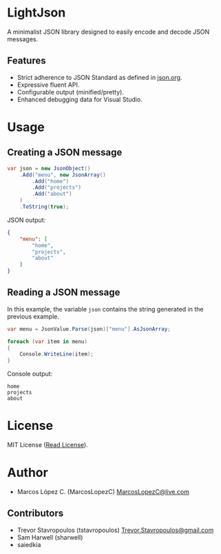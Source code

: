 # LightJson

A minimalist JSON library designed to easily encode and decode JSON messages.

## Features

- Strict adherence to JSON Standard as defined in [json.org](http://json.org/).
- Expressive fluent API.
- Configurable output (minified/pretty).
- Enhanced debugging data for Visual Studio.

# Usage

## Creating a JSON message

```C#
var json = new JsonObject()
	.Add("menu", new JsonArray()
		.Add("home")
		.Add("projects")
		.Add("about")
	)
	.ToString(true);
```

JSON output:

```JSON
{
	"menu": [
		"home",
		"projects",
		"about"
	]
}
```

## Reading a JSON message

In this example, the variable `json` contains the string generated in the previous example.

```C#
var menu = JsonValue.Parse(json)["menu"].AsJsonArray;

foreach (var item in menu)
{
	Console.WriteLine(item);
}
```

Console output:

```
home
projects
about
```

# License

MIT License ([Read License](LICENSE.txt)).

# Author

- Marcos López C. (MarcosLopezC) <MarcosLopezC@live.com>

## Contributors

- Trevor Stavropoulos (tstavropoulos) <Trevor.Stavropoulos@gmail.com>
- Sam Harwell (sharwell)
- saiedkia